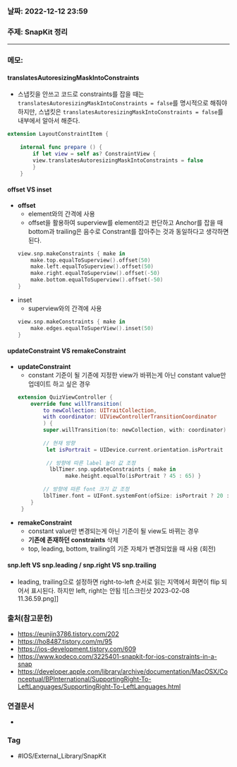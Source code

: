 ### 날짜: 2022-12-12 23:59

### 주제:  SnapKit 정리
---
### 메모: 
#### translatesAutoresizingMaskIntoConstraints
- 스냅킷을 안쓰고 코드로 constraints를 잡을 때는 `translatesAutoresizingMaskIntoConstraints = false`를 명시적으로 해줘야 하지만, 스냅킷은 `translatesAutoresizingMaskIntoConstraints = false`를 내부에서 알아서 해준다.
``` swift
extension LayoutConstraintItem {
	
	internal func prepare () {
		if let view = self as? ConstraintView {
		view.translatesAutoresizingMaskIntoConstraints = false
		}
	}
```
#### offset VS inset
- **offset**
	- element와의 간격에 사용
	- offset을 활용하여 superview를 element라고 판단하고 Anchor를 잡을 때 bottom과 trailing은 음수로 Constrant를 잡아주는 것과 동일하다고 생각하면 된다. 
	``` swift 
	view.snp.makeConstraints { make in 
		make.top.equalToSuperview().offset(50)
		make.left.equalToSuperview().offset(50) 
		make.right.equalToSuperview().offset(-50) 
		make.bottom.equalToSuperview().offset(-50)
	}
	```
- inset
	- superview와의 간격에 사용
	``` swift 
	view.snp.makeConstraints { make in 
		make.edges.equalToSuperView().inset(50)
	}
	```
#### updateConstraint VS remakeConstraint 
- **updateConstraint**
	- constant 기준이 될 기존에 지정한 view가 바뀌는게 아닌 constant value만 업데이트 하고 싶은 경우
	``` swift 
	extension QuizViewController { 
		override func willTransition( 
			to newCollection: UITraitCollection, 
			with coordinator: UIViewControllerTransitionCoordinator 
			) { 
			super.willTransition(to: newCollection, with: coordinator)
			
			// 현재 방향
			 let isPortrait = UIDevice.current.orientation.isPortrait 
			 
			 // 방향에 따른 label 높이 값 조정
			  lblTimer.snp.updateConstraints { make in
				   make.height.equalTo(isPortrait ? 45 : 65) } 
				   
			// 방향에 따른 font 크기 값 조정 
			lblTimer.font = UIFont.systemFont(ofSize: isPortrait ? 20 : 32, weight: .light) 
		}
	 }
	```
- **remakeConstraint**
	- constant value만 변경되는게 아닌 기준이 될 view도 바뀌는 경우 
	- **기존에 존재하던 constraints** 삭제
	- top, leading, bottom, trailing의 기준 자체가 변경되었을 때 사용 (회전)
#### snp.left VS snp.leading / snp.right VS snp.trailing
- leading, trailing으로 설정하면 right-to-left 순서로 읽는 지역에서 화면이 flip 되어서 표시된다. 하지만 left, right는 안됨
![[스크린샷 2023-02-08 11.36.59.png]]
### 출처(참고문헌) 
- https://eunjin3786.tistory.com/202
- https://ho8487.tistory.com/m/95
- https://ios-development.tistory.com/609
- https://www.kodeco.com/3225401-snapkit-for-ios-constraints-in-a-snap
- https://developer.apple.com/library/archive/documentation/MacOSX/Conceptual/BPInternational/SupportingRight-To-LeftLanguages/SupportingRight-To-LeftLanguages.html
### 연결문서 
- 

### Tag
- #IOS/External_Library/SnapKit